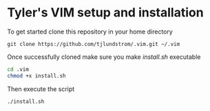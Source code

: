 # Tyler's VIM setup and installation

To get started clone this repository in your home directory

`git clone https://github.com/tjlundstrom/.vim.git ~/.vim`

Once successfully cloned make sure you make _install.sh_ executable
```bash
cd .vim
chmod +x install.sh
```
Then execute the script
```bash
./install.sh
```
